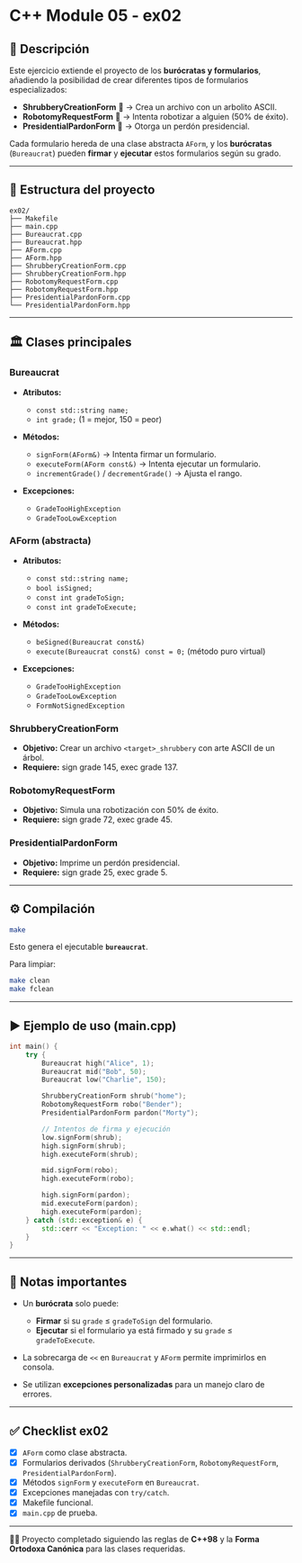 # C++ Module 05 - ex02

## 📌 Descripción

Este ejercicio extiende el proyecto de los **burócratas y formularios**, añadiendo la posibilidad de crear diferentes tipos de formularios especializados:

* **ShrubberyCreationForm** 🌳 → Crea un archivo con un arbolito ASCII.
* **RobotomyRequestForm** 🤖 → Intenta robotizar a alguien (50% de éxito).
* **PresidentialPardonForm** 🎩 → Otorga un perdón presidencial.

Cada formulario hereda de una clase abstracta `AForm`, y los **burócratas** (`Bureaucrat`) pueden **firmar** y **ejecutar** estos formularios según su grado.

---

## 📂 Estructura del proyecto

```
ex02/
├── Makefile
├── main.cpp
├── Bureaucrat.cpp
├── Bureaucrat.hpp
├── AForm.cpp
├── AForm.hpp
├── ShrubberyCreationForm.cpp
├── ShrubberyCreationForm.hpp
├── RobotomyRequestForm.cpp
├── RobotomyRequestForm.hpp
├── PresidentialPardonForm.cpp
└── PresidentialPardonForm.hpp
```

---

## 🏛️ Clases principales

### Bureaucrat

* **Atributos:**

  * `const std::string name;`
  * `int grade;` (1 = mejor, 150 = peor)
* **Métodos:**

  * `signForm(AForm&)` → Intenta firmar un formulario.
  * `executeForm(AForm const&)` → Intenta ejecutar un formulario.
  * `incrementGrade()` / `decrementGrade()` → Ajusta el rango.
* **Excepciones:**

  * `GradeTooHighException`
  * `GradeTooLowException`

### AForm (abstracta)

* **Atributos:**

  * `const std::string name;`
  * `bool isSigned;`
  * `const int gradeToSign;`
  * `const int gradeToExecute;`
* **Métodos:**

  * `beSigned(Bureaucrat const&)`
  * `execute(Bureaucrat const&) const = 0;` (método puro virtual)
* **Excepciones:**

  * `GradeTooHighException`
  * `GradeTooLowException`
  * `FormNotSignedException`

### ShrubberyCreationForm

* **Objetivo:** Crear un archivo `<target>_shrubbery` con arte ASCII de un árbol.
* **Requiere:** sign grade 145, exec grade 137.

### RobotomyRequestForm

* **Objetivo:** Simula una robotización con 50% de éxito.
* **Requiere:** sign grade 72, exec grade 45.

### PresidentialPardonForm

* **Objetivo:** Imprime un perdón presidencial.
* **Requiere:** sign grade 25, exec grade 5.

---

## ⚙️ Compilación

```bash
make
```

Esto genera el ejecutable **`bureaucrat`**.

Para limpiar:

```bash
make clean
make fclean
```

---

## ▶️ Ejemplo de uso (main.cpp)

```cpp
int main() {
    try {
        Bureaucrat high("Alice", 1);
        Bureaucrat mid("Bob", 50);
        Bureaucrat low("Charlie", 150);

        ShrubberyCreationForm shrub("home");
        RobotomyRequestForm robo("Bender");
        PresidentialPardonForm pardon("Morty");

        // Intentos de firma y ejecución
        low.signForm(shrub);
        high.signForm(shrub);
        high.executeForm(shrub);

        mid.signForm(robo);
        high.executeForm(robo);

        high.signForm(pardon);
        mid.executeForm(pardon);
        high.executeForm(pardon);
    } catch (std::exception& e) {
        std::cerr << "Exception: " << e.what() << std::endl;
    }
}
```

---

## 📖 Notas importantes

* Un **burócrata** solo puede:

  * **Firmar** si su `grade` ≤ `gradeToSign` del formulario.
  * **Ejecutar** si el formulario ya está firmado y su `grade` ≤ `gradeToExecute`.
* La sobrecarga de `<<` en `Bureaucrat` y `AForm` permite imprimirlos en consola.
* Se utilizan **excepciones personalizadas** para un manejo claro de errores.

---

## ✅ Checklist ex02

* [x] `AForm` como clase abstracta.
* [x] Formularios derivados (`ShrubberyCreationForm`, `RobotomyRequestForm`, `PresidentialPardonForm`).
* [x] Métodos `signForm` y `executeForm` en `Bureaucrat`.
* [x] Excepciones manejadas con `try/catch`.
* [x] Makefile funcional.
* [x] `main.cpp` de prueba.

---

👨‍💻 Proyecto completado siguiendo las reglas de **C++98** y la **Forma Ortodoxa Canónica** para las clases requeridas.
